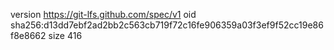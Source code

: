 version https://git-lfs.github.com/spec/v1
oid sha256:d13dd7ebf2ad2bb2c563cb719f72c16fe906359a03f3ef9f52cc19e86f8e8662
size 416
